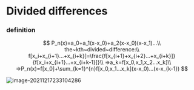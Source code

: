 # Divided differences

### definition

$$
P_n(x)=a_0+a_1(x-x_0)+a_2(x-x_0)(x-x_1)...\\
the~kth~divided~difference:\\
f[x_i+x_{i+1}...+x_{i+k}]=\frac{f[x_{i+1}+x_{i+2}...+x_{i+k}]}{f[x_i+x_{i+1}...+x_{i+k-1}]}\\
=>a_k=f[x_0,x_1,x_2...x_k]\\
=>P_n(x)=f[x_0]+\sum_{k=1}^{n}f[x_0,x_1...x_k](x-x_0)...(x-x_{k-1})
$$

![image-20211217233104286](C:\Users\dell\AppData\Roaming\Typora\typora-user-images\image-20211217233104286.png)


